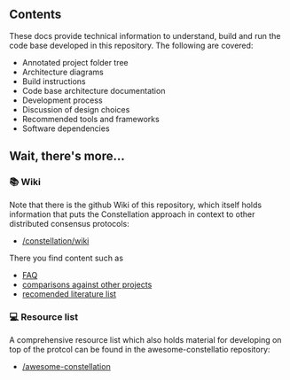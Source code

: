 ## Contents
These docs provide technical information to understand, build and run the code base
developed in this repository. The following are covered:

* Annotated project folder tree
* Architecture diagrams
* Build instructions
* Code base architecture documentation
* Development process
* Discussion of design choices
* Recommended tools and frameworks
* Software dependencies

[comment]: <TODO: The above bullet points should all become links.>

## Wait, there's more...
### :books: Wiki
Note that there is the github Wiki of this repository, which itself holds
information that puts the Constellation approach in context to other distributed
consensus protocols:

* [/constellation/wiki](https://github.com/Constellation-Labs/constellation/wiki)

There you find content such as
* [FAQ](https://github.com/Constellation-Labs/constellation/wiki/FAQ)
* [comparisons against other projects](https://github.com/Constellation-Labs/constellation/wiki/Comparisons-to-other-protocols)
* [recomended literature list](https://github.com/Constellation-Labs/constellation/wiki/Recommended-Reading)

### :computer: Resource list
A comprehensive resource list which also holds material for developing on top of
the protcol can be found in the awesome-constellatio repository:

* [/awesome-constellation](https://github.com/Constellation-Labs/awesome-constellation)
